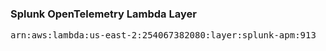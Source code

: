 <h3>Splunk OpenTelemetry Lambda Layer</h3>

<pre>
arn:aws:lambda:us-east-2:254067382080:layer:splunk-apm:913
</pre>
